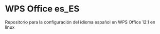 # WPS Office es_ES
Repositorio para la configuración del idioma español en WPS Office 12.1 en linux
